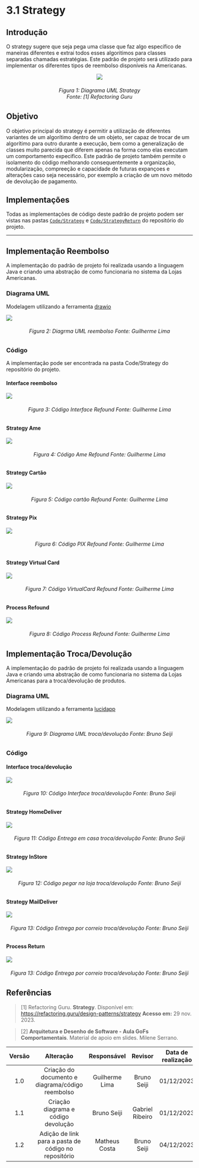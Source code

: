 # 3.1 Strategy

## Introdução
O strategy sugere que seja pega uma classe que faz algo específico de maneiras diferentes e extrai todos esses algoritimos para classes separadas chamadas estratégias. 
Este padrão de projeto será utilizado para implementar os diferentes tipos de reembolso disponíveis na Americanas.

<div align = "center">

![](../../Assets/PadroesProjeto/StrategyRefactorGuru.png)  
</div>
<h6 align = "center">Figura 1: Diagrama UML Strategy <br>Fonte: [1] Refactoring Guru</h6>

## Objetivo
O objetivo principal do strategy é permitir a utilização de diferentes variantes de um algorítimo dentro de um objeto, ser capaz de trocar de um algorítimo para outro durante a execução, 
bem como a generalização de classes muito parecida que diferem apenas na forma como elas executam um comportamento expecifico.
Este padrão de projeto também permite o isolamento do código melhorando consequentemente a organização, modularização, compreeção e capacidade de futuras expançoes e alterações caso seja necessário, por exemplo a criação de um novo método de devolução de pagamento.  

## Implementações
Todas as implementações de código deste padrão de projeto podem ser vistas nas pastas [`Code/Strategy`](https://github.com/UnBArqDsw2023-2/2023.2_G6_ProjetoAmericanas/tree/main/Code/Strategy) e [`Code/StrategyReturn`](https://github.com/UnBArqDsw2023-2/2023.2_G6_ProjetoAmericanas/tree/main/Code/StrategyReturn) do repositório do projeto.
***

## Implementação Reembolso
A implementação do padrão de projeto foi realizada usando a linguagem Java e criando uma abstração de como funcionaria no sistema da Lojas Americanas.

### Diagrama UML
Modelagem utilizando a ferramenta [drawio](https://www.drawio.com)

![](../../Assets/PadroesProjeto/Strategy.png)
<h6 align = "center">Figura 2: Diagrma UML reembolso Fonte: Guilherme Lima</h6>

### Código

A implementação pode ser encontrada na pasta Code/Strategy do repositório do projeto.

#### Interface reembolso

![](../../Assets/PadroesProjeto/Refound.jpg)
<h6 align = "center">Figura 3: Código Interface Refound Fonte: Guilherme Lima</h6>

#### Strategy Ame

![](../../Assets/PadroesProjeto/Ame.jpg)
<h6 align = "center">Figura 4: Código Ame Refound Fonte: Guilherme Lima</h6>

#### Strategy Cartão

![](../../Assets/PadroesProjeto/Card.jpg)
<h6 align = "center">Figura 5: Código cartão Refound Fonte: Guilherme Lima</h6>

#### Strategy Pix

![](../../Assets/PadroesProjeto/Pix.jpg)
<h6 align = "center">Figura 6: Código PIX Refound Fonte: Guilherme Lima</h6>

#### Strategy Virtual Card

![](../../Assets/PadroesProjeto/VirtualCard.jpg)
<h6 align = "center">Figura 7: Código VirtualCard Refound Fonte: Guilherme Lima</h6>

#### Process Refound

![](../../Assets/PadroesProjeto/ProcessRefound.jpg)
<h6 align = "center">Figura 8: Código Process Refound Fonte: Guilherme Lima</h6>

## Implementação Troca/Devolução

A implementação do padrão de projeto foi realizada usando a linguagem Java e criando uma abstração de como funcionaria no sistema da Lojas Americanas para a troca/devolução de produtos.

### Diagrama UML

Modelagem utilizando a ferramenta [lucidapp](https://lucid.app/)

![](../../Assets/PadroesProjeto/StrategyReturn.png)
<h6 align = "center">Figura 9: Diagrama UML troca/devolução Fonte: Bruno Seiji</h6>

### Código

#### Interface troca/devolução

![](../../Assets/PadroesProjeto/returnStrategy.png)
<h6 align = "center">Figura 10: Código Interface troca/devolução Fonte: Bruno Seiji</h6>

#### Strategy HomeDeliver

![](../../Assets/PadroesProjeto/returnStrategy.png)
<h6 align = "center">Figura 11: Código Entrega em casa troca/devolução Fonte: Bruno Seiji</h6>

#### Strategy InStore

![](../../Assets/PadroesProjeto/InStore.png)
<h6 align = "center">Figura 12: Código pegar na loja troca/devolução Fonte: Bruno Seiji</h6>

#### Strategy MailDeliver

![](../../Assets/PadroesProjeto/mailDeliver.png)
<h6 align = "center">Figura 13: Código Entrega por correio troca/devolução Fonte: Bruno Seiji</h6>

#### Process Return

![](../../Assets/PadroesProjeto/ProcessReturn.png)
<h6 align = "center">Figura 13: Código Entrega por correio troca/devolução Fonte: Bruno Seiji</h6>


## Referências

> [1] Refactoring Guru. **Strategy**. Disponível em: https://refactoring.guru/design-patterns/strategy **Acesso em:** 29 nov. 2023.

> [2] **Arquitetura e Desenho de Software - Aula GoFs Comportamentais**. Material de apoio em slides. Milene Serrano.

| Versão | Alteração |  Responsável  | Revisor | Data de realização | Data de revisão |
| :------: | :---: | :-----: | :----: | :----: | :-----: |
| 1.0    | Criação do documento e diagrama/código reembolso | Guilherme Lima | Bruno Seiji | 01/12/2023| 01/12/2023 |
| 1.1    | Criação diagrama e código devolução              | Bruno Seiji    |  Gabriel Ribeiro           | 01/12/2023| 01/12/2023 |
|  1.2   | Adição de link para a pasta de código no repositório | Matheus Costa | Bruno Seiji   |     04/12/2023     |   04/12/2023    |